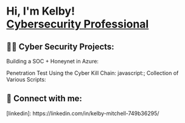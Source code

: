 <h1>Hi, I'm Kelby! <br/> <a href="https://linkedin.com/in/kelby-mitchell-749b36295/">Cybersecurity Professional</a>

<h2>👨‍💻 Cyber Security Projects:</h2>

  Building a SOC + Honeynet in Azure:

  Penetration Test Using the Cyber Kill Chain:
javascript:;
  Collection of Various Scripts:
  

<h2> 🤳 Connect with me:</h2>
[linkedin]: https://linkedin.com/in/kelby-mitchell-749b36295/

